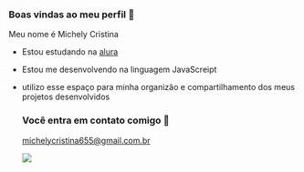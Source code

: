 ### Boas vindas ao meu perfil 🖤

Meu nome é Michely Cristina

- Estou estudando na [alura](https://www.alura.com.br)
- Estou me desenvolvendo na linguagem JavaScreipt
- utilizo esse espaço para minha organizão e compartilhamento dos meus projetos desenvolvidos

  ### Você entra em contato comigo 📧

  michelycristina655@gmail.com.br

  ![](https://media1.tenor.com/m/Ucg45NFV8XkAAAAC/ducks-funny-ducks.gif)
